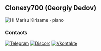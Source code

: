 <!-- By https://github.com/clonexy700 -->

## Clonexy700 (Georgiy Dedov)
![Hi Marisu Kirisame - piano](https://cdn.discordapp.com/attachments/772385814483173398/975680992184504360/62820d9ac0e98537042245_1.gif)

### Contacts

[![Telegram](https://img.shields.io/badge/telegram-1f272e?style=plastic&logo=telegram)](https://t.me/f_ee_k)
[![Discord](https://img.shields.io/badge/Discord-7289DA?style=plastic&logo=discord&logoColor=white)](https://discord.com/invite/AwJASdz7Z4)
[![Vkontakte](https://img.shields.io/badge/вконтакте-%232E87FB.svg?&style=plastic&logo=vk&logoColor=white)](https://vk.com/cloxini)
